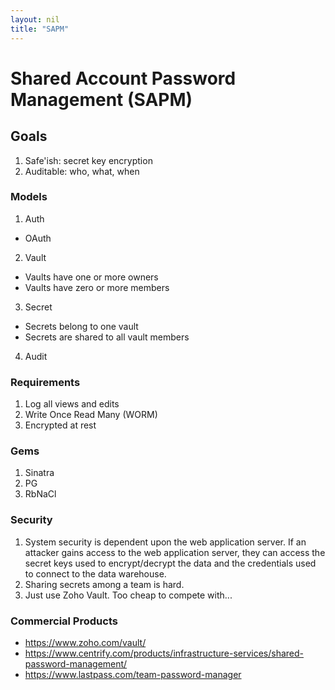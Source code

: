 ```yaml
---
layout: nil
title: "SAPM"
---
```


# Shared Account Password Management (SAPM)

## Goals
1. Safe'ish: secret key encryption
2. Auditable: who, what, when

### Models
1. Auth
  * OAuth
2. Vault
  * Vaults have one or more owners
  * Vaults have zero or more members
3. Secret
  * Secrets belong to one vault
  * Secrets are shared to all vault members
4. Audit

### Requirements
1. Log all views and edits
2. Write Once Read Many (WORM)
3. Encrypted at rest

### Gems
1. Sinatra
2. PG
3. RbNaCl

### Security
1. System security is dependent upon the web application server.  If an attacker gains access to the web application server, they can access the secret keys used to encrypt/decrypt the data and the credentials used to connect to the data warehouse.
2. Sharing secrets among a team is hard.
3. Just use Zoho Vault. Too cheap to compete with...

### Commercial Products
* <https://www.zoho.com/vault/>
* <https://www.centrify.com/products/infrastructure-services/shared-password-management/>
* <https://www.lastpass.com/team-password-manager>
